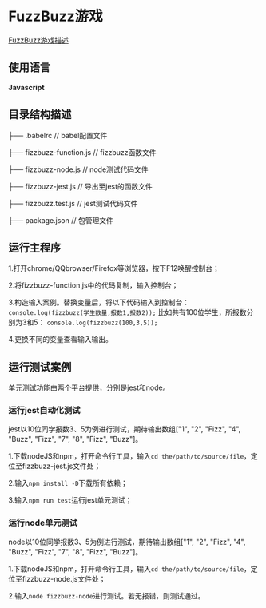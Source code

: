 ﻿# FuzzBuzz游戏
[FuzzBuzz游戏描述](https://github.com/codingkata/kata-puzzle/blob/master/00.FizzBuzz.md)
## 使用语言
**Javascript**
## 目录结构描述
├── .babelrc                // babel配置文件

├── fizzbuzz-function.js    // fizzbuzz函数文件

├── fizzbuzz-node.js        // node测试代码文件

├── fizzbuzz-jest.js        // 导出至jest的函数文件

├── fizzbuzz.test.js        // jest测试代码文件

├── package.json            // 包管理文件
## 运行主程序
1.打开chrome/QQbrowser/Firefox等浏览器，按下F12唤醒控制台；

2.将fizzbuzz-function.js中的代码复制，输入控制台；

3.构造输入案例。替换变量后，将以下代码输入到控制台：
```console.log(fizzbuzz(学生数量,报数1,报数2));```
比如共有100位学生，所报数分别为3和5：
```console.log(fizzbuzz(100,3,5));```

4.更换不同的变量查看输入输出。

## 运行测试案例
单元测试功能由两个平台提供，分别是jest和node。
### 运行jest自动化测试
jest以10位同学报数3、5为例进行测试，期待输出数组["1", "2", "Fizz", "4", "Buzz", "Fizz", "7", "8", "Fizz", "Buzz"]。

1.下载nodeJS和npm，打开命令行工具，输入```cd the/path/to/source/file```，定位至fizzbuzz-jest.js文件处；

2.输入```npm install -D```下载所有依赖；

3.输入```npm run test```运行jest单元测试；

### 运行node单元测试
node以10位同学报数3、5为例进行测试，期待输出数组["1", "2", "Fizz", "4", "Buzz", "Fizz", "7", "8", "Fizz", "Buzz"]。

1.下载nodeJS和npm，打开命令行工具，输入```cd the/path/to/source/file```，定位至fizzbuzz-node.js文件处；

2.输入```node fizzbuzz-node```进行测试。若无报错，则测试通过。